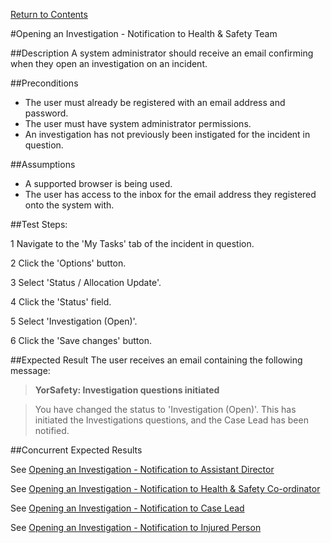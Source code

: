 [Return to Contents](https://github.com/infojam-james/test-cases/blob/master/Contents.md)

#Opening an Investigation - Notification to Health & Safety Team

##Description
A system administrator should receive an email confirming when they open an investigation on an incident.

##Preconditions 
+ The user must already be registered with an email address and password.
+ The user must have system administrator permissions.
+ An investigation has not previously been instigated for the incident in question.

##Assumptions
+ A supported browser is being used.
+ The user has access to the inbox for the email address they registered onto the system with.

##Test Steps:

1 Navigate to the 'My Tasks' tab of the incident in question.

2 Click the 'Options' button.

3 Select 'Status / Allocation Update'.

4 Click the 'Status' field.

5 Select 'Investigation (Open)'.

6 Click the 'Save changes' button.

##Expected Result
The user receives an email containing the following message:

>**YorSafety: Investigation questions initiated**

>You have changed the status to 'Investigation (Open)'.  This has initiated the Investigations questions, and the Case Lead has been notified.

##Concurrent Expected Results

See [Opening an Investigation - Notification to Assistant Director](https://github.com/infojam-james/test-cases/blob/master/Investigations/investigations-2.md)

See [Opening an Investigation - Notification to Health & Safety Co-ordinator](https://github.com/infojam-james/test-cases/blob/master/Investigations/investigations-4.md)

See [Opening an Investigation - Notification to Case Lead](https://github.com/infojam-james/test-cases/blob/master/Investigations/investigations-5.md)

See [Opening an Investigation - Notification to Injured Person](https://github.com/infojam-james/test-cases/blob/master/Investigations/investigations-6.md)
